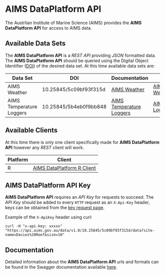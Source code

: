 AIMS DataPlatform API
=====================

The Austrlian Institute of Marine Science (AIMS) provides the __AIMS DataPlatform API__ for access to AIMS data.

Available Data Sets
-------------------

The __AIMS DataPlatform API__ is a *REST API* providing *JSON* formatted data.  The __AIMS DataPlatform API__ should be queried using the Digital Object Identifier ([DOI](https://doi.org)) of the desired data set.  At this time available data sets are:

Data Set                 | DOI                    | Documentation                                   | Resolve DOI
-------------------------|------------------------|-------------------------------------------------|-------------------------------------------------------------------------
AIMS Weather             | 10.25845/5c09bf93f315d | [AIMS Weather](weather)                         | [AIMS Weather](https://doi.org/10.25845/5c09bf93f315d){:target="_blank"}
AIMS Temperature Loggers | 10.25845/5b4eb0f9bb848 | [AIMS Temperature Loggers](temperature-loggers) | [AIMS Temperature Loggers](https://doi.org/10.25845/5b4eb0f9bb848){:target="_blank"}

Available Clients
-----------------

At this time there is only one client specifically made for __AIMS DataPlatform API__ however any *REST* client will work.

Platform | Client
---------|--------------------------------------------------------------------
R        | [AIMS DataPlatform R Client](http://aims.github.io/data-platform-r)


AIMS DataPlatform API Key
-------------------------
__AIMS DataPlatform API__ requires an *API Key* for requests to succeed.  The *API Key* should be added to every `HTTP` request as an `X-Api-Key` header, keys can be obtained from the [key request page](key-request).

Example of the `X-ApiKey` header using curl:

```
curl -H "x-api-key: xxxxx" "https://api.aims.gov.au/data/v1.0/10.25845/5c09bf93f315d/data?site-name=Davies%20Reef&size=10"
```

Documentation
-------------

Detailed information about the __AIMS DataPlatform API__ urls and formats can be found in the Swagger documentation available [here](swagger).
                                                                                 
